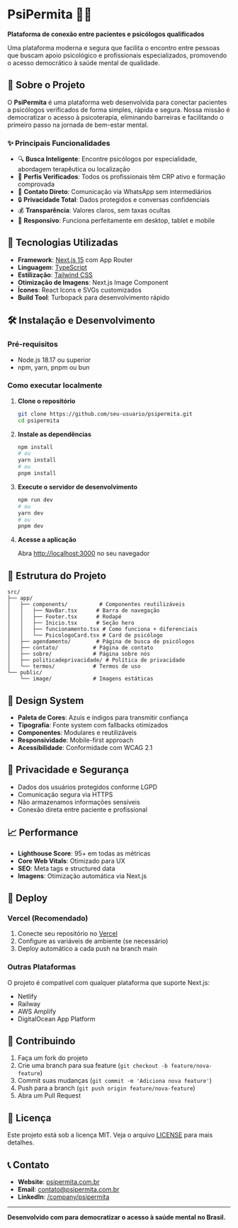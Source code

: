 # PsiPermita 🧠💙

**Plataforma de conexão entre pacientes e psicólogos qualificados**

Uma plataforma moderna e segura que facilita o encontro entre pessoas que buscam apoio psicológico e profissionais especializados, promovendo o acesso democrático à saúde mental de qualidade.

## 🎯 Sobre o Projeto

O **PsiPermita** é uma plataforma web desenvolvida para conectar pacientes a psicólogos verificados de forma simples, rápida e segura. Nossa missão é democratizar o acesso à psicoterapia, eliminando barreiras e facilitando o primeiro passo na jornada de bem-estar mental.

### ✨ Principais Funcionalidades

- 🔍 **Busca Inteligente**: Encontre psicólogos por especialidade, abordagem terapêutica ou localização
- 👥 **Perfis Verificados**: Todos os profissionais têm CRP ativo e formação comprovada
- 💬 **Contato Direto**: Comunicação via WhatsApp sem intermediários
- 🔒 **Privacidade Total**: Dados protegidos e conversas confidenciais
- 💰 **Transparência**: Valores claros, sem taxas ocultas
- 📱 **Responsivo**: Funciona perfeitamente em desktop, tablet e mobile

## 🚀 Tecnologias Utilizadas

- **Framework**: [Next.js 15](https://nextjs.org/) com App Router
- **Linguagem**: [TypeScript](https://www.typescriptlang.org/)
- **Estilização**: [Tailwind CSS](https://tailwindcss.com/)
- **Otimização de Imagens**: Next.js Image Component
- **Ícones**: React Icons e SVGs customizados
- **Build Tool**: Turbopack para desenvolvimento rápido

## 🛠️ Instalação e Desenvolvimento

### Pré-requisitos

- Node.js 18.17 ou superior
- npm, yarn, pnpm ou bun

### Como executar localmente

1. **Clone o repositório**
   ```bash
   git clone https://github.com/seu-usuario/psipermita.git
   cd psipermita
   ```

2. **Instale as dependências**
   ```bash
   npm install
   # ou
   yarn install
   # ou
   pnpm install
   ```

3. **Execute o servidor de desenvolvimento**
   ```bash
   npm run dev
   # ou
   yarn dev
   # ou
   pnpm dev
   ```

4. **Acesse a aplicação**
   
   Abra [http://localhost:3000](http://localhost:3000) no seu navegador

## 📁 Estrutura do Projeto

```
src/
├── app/
│   ├── components/          # Componentes reutilizáveis
│   │   ├── NavBar.tsx      # Barra de navegação
│   │   ├── Footer.tsx      # Rodapé
│   │   ├── Inicio.tsx      # Seção hero
│   │   ├── funcionamento.tsx # Como funciona + diferenciais
│   │   └── PsicologoCard.tsx # Card de psicólogo
│   ├── agendamento/        # Página de busca de psicólogos
│   ├── contato/           # Página de contato
│   ├── sobre/             # Página sobre nós
│   ├── politicadeprivacidade/ # Política de privacidade
│   └── termos/            # Termos de uso
└── public/
    └── image/             # Imagens estáticas
```

## 🎨 Design System

- **Paleta de Cores**: Azuis e índigos para transmitir confiança
- **Tipografia**: Fonte system com fallbacks otimizados
- **Componentes**: Modulares e reutilizáveis
- **Responsividade**: Mobile-first approach
- **Acessibilidade**: Conformidade com WCAG 2.1

## 🔐 Privacidade e Segurança

- Dados dos usuários protegidos conforme LGPD
- Comunicação segura via HTTPS
- Não armazenamos informações sensíveis
- Conexão direta entre paciente e profissional

## 📈 Performance

- **Lighthouse Score**: 95+ em todas as métricas
- **Core Web Vitals**: Otimizado para UX
- **SEO**: Meta tags e structured data
- **Imagens**: Otimização automática via Next.js

## 🚀 Deploy

### Vercel (Recomendado)

1. Conecte seu repositório no [Vercel](https://vercel.com)
2. Configure as variáveis de ambiente (se necessário)
3. Deploy automático a cada push na branch main

### Outras Plataformas

O projeto é compatível com qualquer plataforma que suporte Next.js:
- Netlify
- Railway
- AWS Amplify
- DigitalOcean App Platform

## 🤝 Contribuindo

1. Faça um fork do projeto
2. Crie uma branch para sua feature (`git checkout -b feature/nova-feature`)
3. Commit suas mudanças (`git commit -m 'Adiciona nova feature'`)
4. Push para a branch (`git push origin feature/nova-feature`)
5. Abra um Pull Request

## 📄 Licença

Este projeto está sob a licença MIT. Veja o arquivo [LICENSE](LICENSE) para mais detalhes.

## 📞 Contato

- **Website**: [psipermita.com.br](https://psipermita.com.br)
- **Email**: contato@psipermita.com.br
- **LinkedIn**: [/company/psipermita](https://linkedin.com/company/psipermita)

---

**Desenvolvido com para democratizar o acesso à saúde mental no Brasil.**
